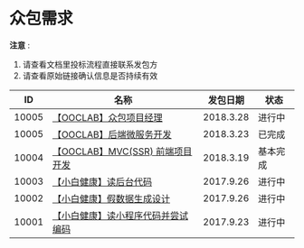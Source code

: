 # 众包需求

**注意** :

1. 请查看文档里投标流程直接联系发包方
2. 请查看原始链接确认信息是否持续有效


| ID | 名称 | 发包日期 | 状态 |
|----|------|---------|-------|
| 10005 | [【OOCLAB】众包项目经理](https://github.com/ooclab/docs/blob/master/jobs/102-02/project-manager.md) | 2018.3.28 | 进行中 |
| 10005 | [【OOCLAB】后端微服务开发](https://github.com/ooclab/docs/blob/master/jobs/102-02/backend-microservices.md) | 2018.3.23 | 已完成 |
| 10004 | [【OOCLAB】MVC(SSR) 前端项目开发](https://github.com/ooclab/docs/blob/master/jobs/102-02/frontend-ssr.md) | 2018.3.19 | 基本完成 |
| 10003 | [【小白健康】读后台代码](https://shimo.im/doc/9FDVsDfqyvIZH7S0?r=LJZED) | 2017.9.26 | 进行中 |
| 10002 | [【小白健康】假数据生成设计](https://shimo.im/doc/GH6b36P6zJQ8OPeH?r=GJ1P0E) | 2017.9.26 | 进行中 |
| 10001 | [【小白健康】读小程序代码并尝试编码](https://shimo.im/doc/uCSL9jeJapUsciA4?r=GJ1P0E) | 2017.9.23 | 进行中 |
